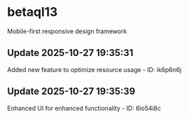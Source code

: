 # betaql13
Mobile-first responsive design framework

## Update 2025-10-27 19:35:31
Added new feature to optimize resource usage - ID: ik6p6n6j


## Update 2025-10-27 19:35:39
Enhanced UI for enhanced functionality - ID: 6io54i8c

